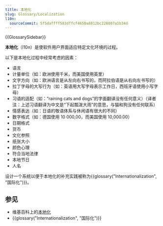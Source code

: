 ```yaml
---
title: 本地化
slug: Glossary/Localization
l10n:
  sourceCommit: 5f5daffff583dffcf4650a8812bc228807a1b34d
---
```


{{GlossarySidebar}}

**本地化**（l10n）是使软件用户界面适应特定文化环境的过程。

以下是本地化过程中经常考虑的因素：

- 语言
- 计量单位（如：欧洲使用千米，而美国使用英里）
- 文字方向（如：欧洲语言是从左向右书写的，而阿拉伯语是从右向左书写的）
- 拉丁字母的大写行为（如：英语用大写字母表示工作日，西班牙语使用小写字母）
- 习语的适配（如：“raining cats and dogs”的字面翻译没有任何意义）（译者注：上述习语翻译为中文是“下起瓢泼大雨”的意思，与猫和狗没有任何联系）
- 情感表达（如：日语的敬语体系与休闲语有很大的不同）
- 数字格式（如：德国使用 10 000,00，而美国使用 10,000.00）
- 日期格式
- 货币
- 文化参照
- 纸张大小
- 颜色心理
- 符合当地法律
- 本地节日
- 人名

设计一个系统以便于本地化的补充实践被称为{{glossary("Internationalization", "国际化")}}。

## 参见

- 维基百科上的[本地化](https://zh.wikipedia.org/wiki/语言本地化)
- {{glossary("Internationalization", "国际化")}}
